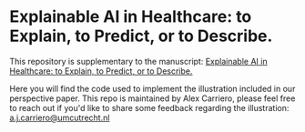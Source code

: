 # Explainable AI in Healthcare: to Explain, to Predict, or to Describe.  

This repository is supplementary to the manuscript: [Explainable AI in Healthcare: to Explain, to Predict, or to Describe.](
https://doi.org/10.48550/arXiv.2508.05753)

Here you will find the code used to implement the illustration included in our perspective paper.  This repo is maintained by Alex Carriero, please feel free to reach out if you'd like to share some feedback regarding the illustration: a.j.carriero@umcutrecht.nl 
